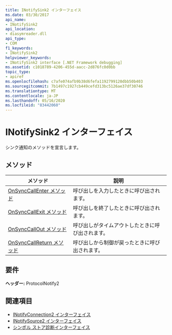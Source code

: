 ```yaml
---
title: INotifySink2 インターフェイス
ms.date: 03/30/2017
api_name:
- INotifySink2
api_location:
- diasymreader.dll
api_type:
- COM
f1_keywords:
- INotifySink2
helpviewer_keywords:
- INotifySink2 interface [.NET Framework debugging]
ms.assetid: c1018789-4206-455d-aacc-2d876fc0d0bb
topic_type:
- apiref
ms.openlocfilehash: c7afe074afb9b38d6fefa1192799120dbb50b403
ms.sourcegitcommit: 7b1497c1927cb449cefd313bc5126ae37df30746
ms.translationtype: MT
ms.contentlocale: ja-JP
ms.lasthandoff: 05/16/2020
ms.locfileid: "83442060"
---
```

# <a name="inotifysink2-interface"></a>INotifySink2 インターフェイス
シンク通知のメソッドを宣言します。  
  
## <a name="methods"></a>メソッド  
  
|メソッド|説明|  
|------------|-----------------|  
|[OnSyncCallEnter メソッド](inotifysink2-onsynccallenter-method.md)|呼び出しを入力したときに呼び出されます。|  
|[OnSyncCallExit メソッド](inotifysink2-onsynccallexit-method.md)|呼び出しを終了したときに呼び出されます。|  
|[OnSyncCallOut メソッド](inotifysink2-onsynccallout-method.md)|呼び出しがタイムアウトしたときに呼び出されます。|  
|[OnSyncCallReturn メソッド](inotifysink2-onsynccallreturn-method.md)|呼び出しから制御が戻ったときに呼び出されます。|  
  
## <a name="requirements"></a>要件  
 **ヘッダー:** ProtocolNotify2  
  
## <a name="see-also"></a>関連項目

- [INotifyConnection2 インターフェイス](inotifyconnection2-interface.md)
- [INotifySource2 インターフェイス](inotifysource2-interface.md)
- [シンボル ストア診断インターフェイス](diagnostics-symbol-store-interfaces.md)
